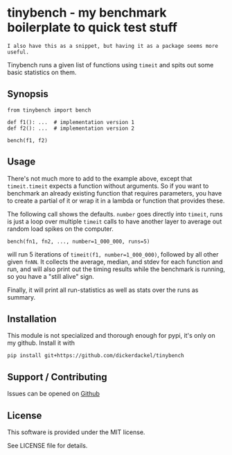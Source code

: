 # tinybench - my benchmark boilerplate to quick test stuff

`I also have this as a snippet, but having it as a package seems more
useful.`

Tinybench runs a given list of functions using `timeit` and spits out some
basic statistics on them.

## Synopsis

```console
from tinybench import bench

def f1(): ...  # implementation version 1
def f2(): ...  # implementation version 2

bench(f1, f2)
```

## Usage

There's not much more to add to the example above, except that `timeit.timeit`
expects a function without arguments.  So if you want to benchmark an already
existing function that requires parameters, you have to create a partial of it
or wrap it in a lambda or function that provides these.

The following call shows the defaults.  `number` goes directly into `timeit`,
runs is just a loop over multiple `timeit` calls to have another layer to
average out random load spikes on the computer.

`bench(fn1, fn2, ..., number=1_000_000, runs=5)`

will run 5 iterations of `timeit(f1, number=1_000_000)`, followed by all other
given `fnNN`.  It collects the average, median, and stdev for each function
and run, and will also print out the timing results while the benchmark is
running, so you have a "still alive" sign.

Finally, it will print all run-statistics as well as stats over the runs as
summary.

## Installation

This module is not specialized and thorough enough for pypi, it's only on my
github.  Install it with

```
pip install git+https://github.com/dickerdackel/tinybench
```

## Support / Contributing

Issues can be opened on [Github](https://github.com/dickerdackel/tinybench/issues)

## License

This software is provided under the MIT license.

See LICENSE file for details.
